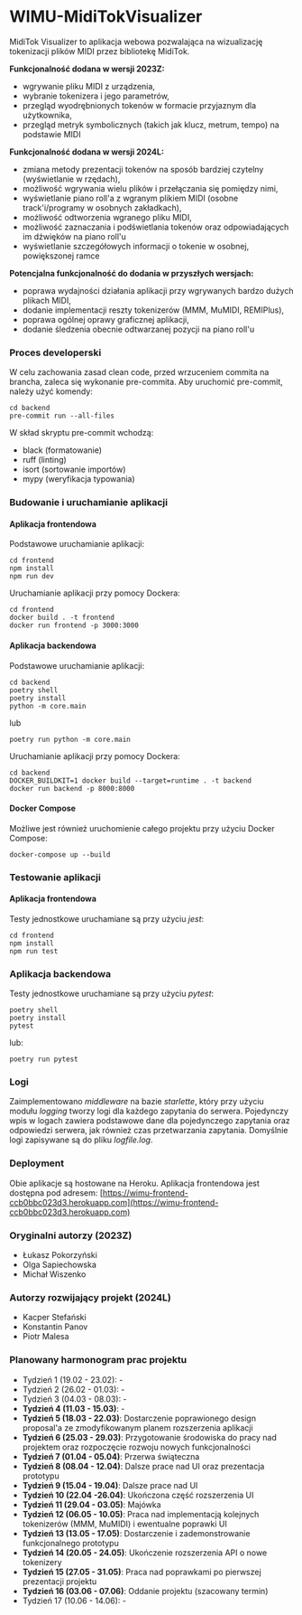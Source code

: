 # WIMU-MidiTokVisualizer

MidiTok Visualizer to aplikacja webowa pozwalająca na wizualizację tokenizacji plików MIDI przez bibliotekę MidiTok.

**Funkcjonalność dodana w wersji 2023Z:**
- wgrywanie pliku MIDI z urządzenia,
- wybranie tokenizera i jego parametrów,
- przegląd wyodrębnionych tokenów w formacie przyjaznym dla użytkownika,
- przegląd metryk symbolicznych (takich jak klucz, metrum, tempo) na podstawie MIDI

**Funkcjonalność dodana w wersji 2024L:**
- zmiana metody prezentacji tokenów na sposób bardziej czytelny (wyświetlanie w rzędach),
- możliwość wgrywania wielu plików i przełączania się pomiędzy nimi,
- wyświetlanie piano roll'a z wgranym plikiem MIDI (osobne track'i/programy w osobnych zakładkach),
- możliwość odtworzenia wgranego pliku MIDI,
- możliwość zaznaczania i podświetlania tokenów oraz odpowiadających im dźwięków na piano roll'u
- wyświetlanie szczegółowych informacji o tokenie w osobnej, powiększonej ramce

**Potencjalna funkcjonalność do dodania w przyszłych wersjach:**
- poprawa wydajności działania aplikacji przy wgrywanych bardzo dużych plikach MIDI,
- dodanie implementacji reszty tokenizerów (MMM, MuMIDI, REMIPlus),
- poprawa ogólnej oprawy graficznej aplikacji,
- dodanie śledzenia obecnie odtwarzanej pozycji na piano roll'u


### Proces developerski

W celu zachowania zasad clean code, przed wrzuceniem commita na brancha, zaleca się wykonanie pre-commita. Aby uruchomić pre-commit, należy użyć komendy:

```
cd backend
pre-commit run --all-files
```

W skład skryptu pre-commit wchodzą:

- black (formatowanie)
- ruff (linting)
- isort (sortowanie importów)
- mypy (weryfikacja typowania)

### Budowanie i uruchamianie aplikacji

#### Aplikacja frontendowa

Podstawowe uruchamianie aplikacji:

```
cd frontend
npm install
npm run dev
```

Uruchamianie aplikacji przy pomocy Dockera:

```
cd frontend
docker build . -t frontend
docker run frontend -p 3000:3000
```

#### Aplikacja backendowa

Podstawowe uruchamianie aplikacji:

```
cd backend
poetry shell
poetry install
python -m core.main
```

lub

```
poetry run python -m core.main
```

Uruchamianie aplikacji przy pomocy Dockera:

```
cd backend
DOCKER_BUILDKIT=1 docker build --target=runtime . -t backend
docker run backend -p 8000:8000
```

#### Docker Compose

Możliwe jest również uruchomienie całego projektu przy użyciu Docker Compose:

```
docker-compose up --build
```

### Testowanie aplikacji

#### Aplikacja frontendowa

Testy jednostkowe uruchamiane są przy użyciu *jest*:

```
cd frontend
npm install
npm run test
```

### Aplikacja backendowa

Testy jednostkowe uruchamiane są przy użyciu *pytest*:

```
poetry shell
poetry install
pytest
```

lub:

```
poetry run pytest
```

### Logi

Zaimplementowano *middleware* na bazie *starlette*, który przy użyciu modułu *logging* tworzy logi dla każdego zapytania do serwera. Pojedynczy wpis w logach zawiera podstawowe dane dla pojedynczego zapytania oraz odpowiedzi serwera, jak również czas przetwarzania zapytania. Domyślnie logi zapisywane są do pliku *logfile.log*.

### Deployment

Obie aplikacje są hostowane na Heroku. Aplikacja frontendowa jest dostępna pod adresem: [https://wimu-frontend-ccb0bbc023d3.herokuapp.com](https://wimu-frontend-ccb0bbc023d3.herokuapp.com)

### Oryginalni autorzy (2023Z)

- Łukasz Pokorzyński
- Olga Sapiechowska
- Michał Wiszenko

### Autorzy rozwijający projekt (2024L)

- Kacper Stefański
- Konstantin Panov
- Piotr Malesa

### Planowany harmonogram prac projektu

- Tydzień 1 (19.02 - 23.02):	-
- Tydzień 2 (26.02 - 01.03):	-
- Tydzień 3 (04.03 - 08.03):	-
- **Tydzień 4 (11.03 - 15.03)**:	 -
- **Tydzień 5 (18.03 - 22.03)**:	Dostarczenie poprawionego design proposal'a ze zmodyfikowanym planem rozszerzenia aplikacji
- **Tydzień 6 (25.03 - 29.03)**:    Przygotowanie środowiska do pracy nad projektem oraz rozpoczęcie rozwoju nowych funkcjonalności
- **Tydzień 7 (01.04 - 05.04)**:	Przerwa świąteczna 
- **Tydzień 8 (08.04 - 12.04)**:	Dalsze prace nad UI oraz prezentacja prototypu
- **Tydzień 9 (15.04 - 19.04)**:    Dalsze prace nad UI
- **Tydzień 10 (22.04 -26.04)**:	Ukończona część rozszerzenia UI
- **Tydzień 11 (29.04 - 03.05)**:   Majówka
- **Tydzień 12 (06.05 - 10.05)**:	Praca nad implementacją kolejnych tokenizerów (MMM, MuMIDI) i ewentualne poprawki UI
- **Tydzień 13 (13.05 - 17.05)**:	Dostarczenie i zademonstrowanie funkcjonalnego prototypu
- **Tydzień 14 (20.05 - 24.05)**:	Ukończenie rozszerzenia API o nowe tokenizery
- **Tydzień 15 (27.05 - 31.05)**:   Praca nad poprawkami po pierwszej prezentacji projektu
- **Tydzień 16 (03.06 - 07.06)**:	Oddanie projektu (szacowany termin)
- Tydzień 17 (10.06 - 14.06):	-